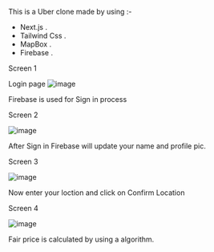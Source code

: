 This is a Uber clone made by using :-
- Next.js .
- Tailwind Css .
- MapBox .
- Firebase .

Screen 1

Login page
![image](https://user-images.githubusercontent.com/94830605/193873044-70abe931-27a3-4713-b933-5ee61e4a93b9.png)




Firebase is used for Sign in process


Screen 2

![image](https://user-images.githubusercontent.com/94830605/193873366-1c545934-03f6-4c8d-bffc-7212ec9e6e78.png)


After Sign in Firebase will update your name and profile pic.


Screen 3

![image](https://user-images.githubusercontent.com/94830605/193874893-48516e83-4fe2-424c-aac0-502388b84b64.png)


Now enter your loction and click on Confirm Location

Screen 4

![image](https://user-images.githubusercontent.com/94830605/193875253-5a36f081-1e4f-45c8-a3f9-cf492812ef73.png)


Fair price is calculated by using a algorithm.


